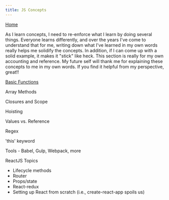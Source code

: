 ```yaml
---
title: JS Concepts
---
```

[Home](https://calvincheng.dev)

As I learn concepts, I need to re-enforce what I learn by doing several things. Everyone learns differently, and over the years I've come to understand that for me, writing down what I've learned in my own words really helps me solidify the concepts. In addition, if I can come up with a solid example, it makes it "stick" like heck. This section is really for my own accounting and reference. My future self will thank me for explaining these concepts to me in my own words. If you find it helpful from my perspective, great!! 

[Basic Functions](./jsconcepts/functions.md)

Array Methods

Closures and Scope

Hoisting

Values vs. Reference

Regex

'this' keyword

Tools - Babel, Gulp, Webpack, more

ReactJS Topics
* Lifecycle methods
* Router
* Props/state
* React-redux
* Setting up React from scratch (i.e., create-react-app spoils us)
